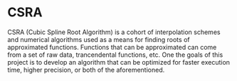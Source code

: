 # CSRA
CSRA (Cubic Spline Root Algorithm) is a cohort of interpolation schemes and numerical algorithms used as a means for finding roots of approximated functions. Functions that can be approximated can come from a set of raw data, trancendental functions, etc. One the goals of this project is to develop an algorithm that can be optimized for faster execution time, higher precision, or both of the aforementioned.
